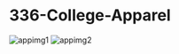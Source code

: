 # 336-College-Apparel
![appimg1](https://github.com/tyron40/336-College-Apparel/assets/107443273/c284e294-1d2e-4196-bd60-0f6e57ffc5ef) ![appimg2](https://github.com/tyron40/336-College-Apparel/assets/107443273/442d8cb8-6d83-4953-ae76-fa0a51800195)
